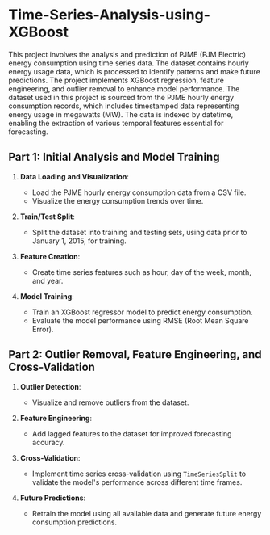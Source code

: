 # Time-Series-Analysis-using-XGBoost

This project involves the analysis and prediction of PJME (PJM Electric) energy consumption using time series data. The dataset contains hourly energy usage data, which is processed to identify patterns and make future predictions. The project implements XGBoost regression, feature engineering, and outlier removal to enhance model performance.
The dataset used in this project is sourced from the PJME hourly energy consumption records, which includes timestamped data representing energy usage in megawatts (MW). The data is indexed by datetime, enabling the extraction of various temporal features essential for forecasting.

## Part 1: Initial Analysis and Model Training
1. **Data Loading and Visualization**:
   - Load the PJME hourly energy consumption data from a CSV file.
   - Visualize the energy consumption trends over time.

2. **Train/Test Split**:
   - Split the dataset into training and testing sets, using data prior to January 1, 2015, for training.

3. **Feature Creation**:
   - Create time series features such as hour, day of the week, month, and year.

4. **Model Training**:
   - Train an XGBoost regressor model to predict energy consumption.
   - Evaluate the model performance using RMSE (Root Mean Square Error).

## Part 2: Outlier Removal, Feature Engineering, and Cross-Validation
1. **Outlier Detection**:
   - Visualize and remove outliers from the dataset.

2. **Feature Engineering**:
   - Add lagged features to the dataset for improved forecasting accuracy.

3. **Cross-Validation**:
   - Implement time series cross-validation using `TimeSeriesSplit` to validate the model's performance across different time frames.

4. **Future Predictions**:
   - Retrain the model using all available data and generate future energy consumption predictions.
